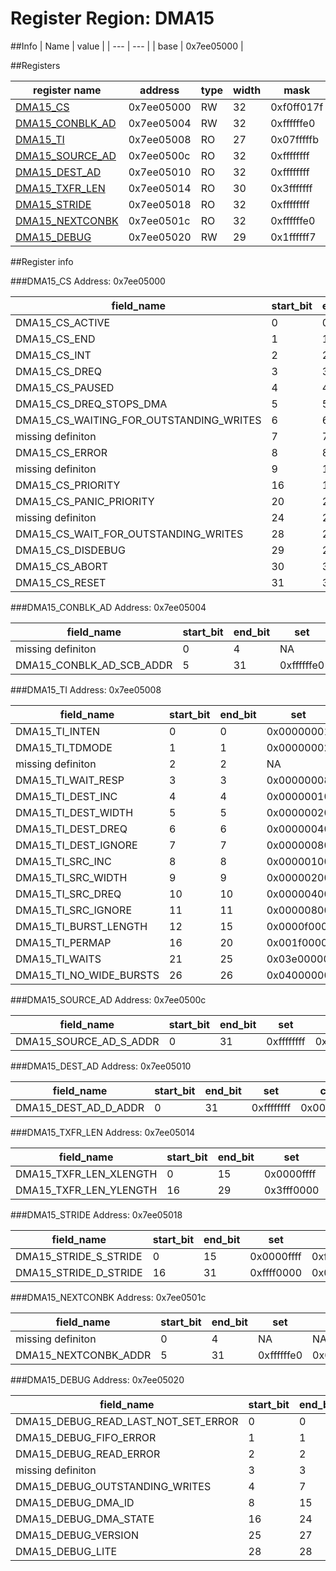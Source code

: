 # Register Region: DMA15


##Info
| Name | value |
| --- | --- |
| base | 0x7ee05000 |

##Registers

| register name | address | type | width | mask | reset |
| --- | --- | --- | --- | --- | --- |
| [DMA15_CS](#dma15_cs) | 0x7ee05000 | RW | 32 | 0xf0ff017f | 0000000000 |
| [DMA15_CONBLK_AD](#dma15_conblk_ad) | 0x7ee05004 | RW | 32 | 0xffffffe0 | 0000000000 |
| [DMA15_TI](#dma15_ti) | 0x7ee05008 | RO | 27 | 0x07fffffb |  |
| [DMA15_SOURCE_AD](#dma15_source_ad) | 0x7ee0500c | RO | 32 | 0xffffffff |  |
| [DMA15_DEST_AD](#dma15_dest_ad) | 0x7ee05010 | RO | 32 | 0xffffffff |  |
| [DMA15_TXFR_LEN](#dma15_txfr_len) | 0x7ee05014 | RO | 30 | 0x3fffffff |  |
| [DMA15_STRIDE](#dma15_stride) | 0x7ee05018 | RO | 32 | 0xffffffff |  |
| [DMA15_NEXTCONBK](#dma15_nextconbk) | 0x7ee0501c | RO | 32 | 0xffffffe0 |  |
| [DMA15_DEBUG](#dma15_debug) | 0x7ee05020 | RW | 29 | 0x1ffffff7 | 0000000000 |

##Register info


###DMA15_CS
 Address: 0x7ee05000

| field_name | start_bit | end_bit | set | clear | reset |
| --- | --- | --- | --- | --- | --- |
| DMA15_CS_ACTIVE | 0 | 0 | 0x00000001 | 0xfffffffe | 0x0 |
| DMA15_CS_END | 1 | 1 | 0x00000002 | 0xfffffffd | 0x0 |
| DMA15_CS_INT | 2 | 2 | 0x00000004 | 0xfffffffb | 0x0 |
| DMA15_CS_DREQ | 3 | 3 | 0x00000008 | 0xfffffff7 | 0x0 |
| DMA15_CS_PAUSED | 4 | 4 | 0x00000010 | 0xffffffef | 0x0 |
| DMA15_CS_DREQ_STOPS_DMA | 5 | 5 | 0x00000020 | 0xffffffdf | 0x0 |
| DMA15_CS_WAITING_FOR_OUTSTANDING_WRITES | 6 | 6 | 0x00000040 | 0xffffffbf | 0x0 |
| missing definiton | 7 | 7 | NA | NA | NA |
| DMA15_CS_ERROR | 8 | 8 | 0x00000100 | 0xfffffeff | 0x0 |
| missing definiton | 9 | 15 | NA | NA | NA |
| DMA15_CS_PRIORITY | 16 | 19 | 0x000f0000 | 0xfff0ffff | 0x0 |
| DMA15_CS_PANIC_PRIORITY | 20 | 23 | 0x00f00000 | 0xff0fffff | 0x0 |
| missing definiton | 24 | 27 | NA | NA | NA |
| DMA15_CS_WAIT_FOR_OUTSTANDING_WRITES | 28 | 28 | 0x10000000 | 0xefffffff | 0x0 |
| DMA15_CS_DISDEBUG | 29 | 29 | 0x20000000 | 0xdfffffff | 0x0 |
| DMA15_CS_ABORT | 30 | 30 | 0x40000000 | 0xbfffffff | 0x0 |
| DMA15_CS_RESET | 31 | 31 | 0x80000000 | 0x7fffffff | 0x0 |

###DMA15_CONBLK_AD
 Address: 0x7ee05004

| field_name | start_bit | end_bit | set | clear | reset |
| --- | --- | --- | --- | --- | --- |
| missing definiton | 0 | 4 | NA | NA | NA |
| DMA15_CONBLK_AD_SCB_ADDR | 5 | 31 | 0xffffffe0 | 0x0000001f | 0x0 |

###DMA15_TI
 Address: 0x7ee05008

| field_name | start_bit | end_bit | set | clear | reset |
| --- | --- | --- | --- | --- | --- |
| DMA15_TI_INTEN | 0 | 0 | 0x00000001 | 0xfffffffe |  |
| DMA15_TI_TDMODE | 1 | 1 | 0x00000002 | 0xfffffffd |  |
| missing definiton | 2 | 2 | NA | NA | NA |
| DMA15_TI_WAIT_RESP | 3 | 3 | 0x00000008 | 0xfffffff7 |  |
| DMA15_TI_DEST_INC | 4 | 4 | 0x00000010 | 0xffffffef |  |
| DMA15_TI_DEST_WIDTH | 5 | 5 | 0x00000020 | 0xffffffdf |  |
| DMA15_TI_DEST_DREQ | 6 | 6 | 0x00000040 | 0xffffffbf |  |
| DMA15_TI_DEST_IGNORE | 7 | 7 | 0x00000080 | 0xffffff7f |  |
| DMA15_TI_SRC_INC | 8 | 8 | 0x00000100 | 0xfffffeff |  |
| DMA15_TI_SRC_WIDTH | 9 | 9 | 0x00000200 | 0xfffffdff |  |
| DMA15_TI_SRC_DREQ | 10 | 10 | 0x00000400 | 0xfffffbff |  |
| DMA15_TI_SRC_IGNORE | 11 | 11 | 0x00000800 | 0xfffff7ff |  |
| DMA15_TI_BURST_LENGTH | 12 | 15 | 0x0000f000 | 0xffff0fff |  |
| DMA15_TI_PERMAP | 16 | 20 | 0x001f0000 | 0xffe0ffff |  |
| DMA15_TI_WAITS | 21 | 25 | 0x03e00000 | 0xfc1fffff |  |
| DMA15_TI_NO_WIDE_BURSTS | 26 | 26 | 0x04000000 | 0xfbffffff |  |

###DMA15_SOURCE_AD
 Address: 0x7ee0500c

| field_name | start_bit | end_bit | set | clear | reset |
| --- | --- | --- | --- | --- | --- |
| DMA15_SOURCE_AD_S_ADDR | 0 | 31 | 0xffffffff | 0x00000000 |  |

###DMA15_DEST_AD
 Address: 0x7ee05010

| field_name | start_bit | end_bit | set | clear | reset |
| --- | --- | --- | --- | --- | --- |
| DMA15_DEST_AD_D_ADDR | 0 | 31 | 0xffffffff | 0x00000000 |  |

###DMA15_TXFR_LEN
 Address: 0x7ee05014

| field_name | start_bit | end_bit | set | clear | reset |
| --- | --- | --- | --- | --- | --- |
| DMA15_TXFR_LEN_XLENGTH | 0 | 15 | 0x0000ffff | 0xffff0000 |  |
| DMA15_TXFR_LEN_YLENGTH | 16 | 29 | 0x3fff0000 | 0xc000ffff |  |

###DMA15_STRIDE
 Address: 0x7ee05018

| field_name | start_bit | end_bit | set | clear | reset |
| --- | --- | --- | --- | --- | --- |
| DMA15_STRIDE_S_STRIDE | 0 | 15 | 0x0000ffff | 0xffff0000 |  |
| DMA15_STRIDE_D_STRIDE | 16 | 31 | 0xffff0000 | 0x0000ffff |  |

###DMA15_NEXTCONBK
 Address: 0x7ee0501c

| field_name | start_bit | end_bit | set | clear | reset |
| --- | --- | --- | --- | --- | --- |
| missing definiton | 0 | 4 | NA | NA | NA |
| DMA15_NEXTCONBK_ADDR | 5 | 31 | 0xffffffe0 | 0x0000001f |  |

###DMA15_DEBUG
 Address: 0x7ee05020

| field_name | start_bit | end_bit | set | clear | reset |
| --- | --- | --- | --- | --- | --- |
| DMA15_DEBUG_READ_LAST_NOT_SET_ERROR | 0 | 0 | 0x00000001 | 0xfffffffe | 0x0 |
| DMA15_DEBUG_FIFO_ERROR | 1 | 1 | 0x00000002 | 0xfffffffd | 0x0 |
| DMA15_DEBUG_READ_ERROR | 2 | 2 | 0x00000004 | 0xfffffffb | 0x0 |
| missing definiton | 3 | 3 | NA | NA | NA |
| DMA15_DEBUG_OUTSTANDING_WRITES | 4 | 7 | 0x000000f0 | 0xffffff0f | 0x0 |
| DMA15_DEBUG_DMA_ID | 8 | 15 | 0x0000ff00 | 0xffff00ff | 0x0 |
| DMA15_DEBUG_DMA_STATE | 16 | 24 | 0x01ff0000 | 0xfe00ffff | 0x0 |
| DMA15_DEBUG_VERSION | 25 | 27 | 0x0e000000 | 0xf1ffffff | 0x0 |
| DMA15_DEBUG_LITE | 28 | 28 | 0x10000000 | 0xefffffff | 0x0 |
